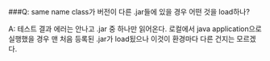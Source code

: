 ###Q: same name class가 버전이 다른 .jar들에 있을 경우 어떤 것을 load하나?

A: 테스트 결과 에러는 안나고 .jar 중 하나만 읽어온다.
   로컬에서 java application으로 실행했을 경우 맨 처음 등록된 .jar가 load됬으나
   이것이 환경마다 다른 건지는 모르겠다. 
   

